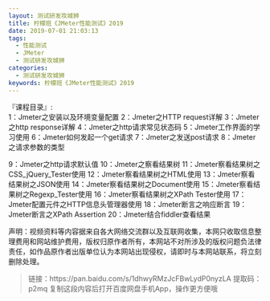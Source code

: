 ```yaml
---
layout: 测试研发攻城狮
title: 柠檬班《JMeter性能测试》2019
date: 2019-07-01 21:03:13
tags:
  - 性能测试
  - JMeter
  - 测试研发攻城狮
categories:
  - 测试研发攻城狮
keywords: 柠檬班《JMeter性能测试》2019
---     
```

『课程目录』:         
1：Jmeter之安装以及环境变量配置
2：Jmeter之HTTP request详解
3：Jmeter之http response详解
4：Jmeter之http请求常见状态码
5：Jmeter工作界面的学习使用
6：Jmeter如何发起一个get请求
7：Jmeter之发送post请求
8：Jmeter之请求参数的类型
<!-- more -->  
9：Jmeter之http请求默认值
10：Jmeter之察看结果树
11：Jmeter察看结果树之CSS_jQuery_Tester使用
12：Jmeter察看结果树之HTML使用
13：Jmeter察看结果树之JSON使用
14：Jmeter察看结果树之Document使用
15：Jmeter察看结果树之Regexp_Tester使用
16：Jmeter察看结果树之XPath Tester使用
17：Jmeter配置元件之HTTP信息头管理器使用
18：Jmeter断言之响应断言
19：Jmeter断言之XPath Assertion
20：Jmeter结合fiddler查看结果

<div class="post-copyright">
    <div class="post-copyright__author">
      <span class="post-copyright-meta">声明：视频资料等内容据来自各大网络交流群以及互联网收集，本网只收取信息整理费用和网站维护费用，版权归原作者所有，本网站不对所涉及的版权问题负法律责任，如作品原作者出版单位认为本网站出现侵权，请即时与本网站联系，将立刻删除处理。 </span>
    </div>
</div>

<blockquote class="blockquote-center">
链接：https://pan.baidu.com/s/1dhwyRMzJcFBwLydP0nyzLA 
提取码：p2mq 
复制这段内容后打开百度网盘手机App，操作更方便哦
</blockquote>
